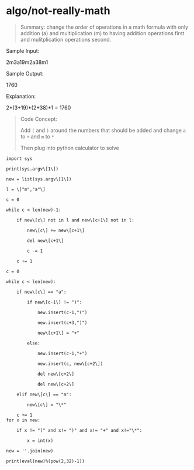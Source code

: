 # algo/not-really-math

> Summary: change the order of operations in a math formula with only addition (a) and multiplication (m) to having addition operations first and mulitplication operations second.

Sample Input:

2m3a19m2a38m1

Sample Output:

1760

Explanation:

2\*(3+19)\*(2+38)\*1 = 1760


> Code Concept:
> 
> Add `(` and `)` around the numbers that should be added and change `a` to `+` and `m` to `*`
> 
> Then plug into python calculator to solve

```
import sys

print(sys.argv\[1\])

new = list(sys.argv\[1\])

l = \["m","a"\]

c = 0

while c < len(new)-1:

    if new\[c\] not in l and new\[c+1\] not in l:
    
        new\[c\] += new\[c+1\]
        
        del new\[c+1\]
        
        c -= 1
        
    c += 1
    
c = 0

while c < len(new):

    if new\[c\] == "a":
    
        if new\[c-1\] != ")":
        
            new.insert(c-1,"(")
            
            new.insert(c+3,")")
            
            new\[c+1\] = "+"
            
        else:
        
            new.insert(c-1,"+")
            
            new.insert(c, new\[c+2\])
            
            del new\[c+2\]
            
            del new\[c+2\]
            
    elif new\[c\] == "m":
    
        new\[c\] = "\*"
        
    c += 1
for x in new:

    if x != "(" and x!= ")" and x!= "+" and x!="\*":
    
        x = int(x)
        
new = ''.join(new)

print(eval(new)%(pow(2,32)-1))

```
